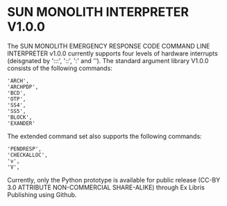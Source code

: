 # SUN MONOLITH INTERPRETER V1.0.0
 
The SUN MONOLITH EMERGENCY RESPONSE CODE COMMAND LINE INTERPRETER v1.0.0 currently supports four levels of hardware interrupts (deisgnated by ':::', '::', ':' and ''). The standard argument library V1.0.0 consists of the following commands:

    'ARCH',
    'ARCHPDP',
    'BCD',
    'OTP',
    'SS4',
    'SS5',
    'BLOCK',
    'EXANDER'
    
The extended command set also supports the following commands:

    'PENDRESP',
    'CHECKALLOC',
    'v',
    'V',
    

Currently, only the Python prototype is available for public release (CC-BY 3.0 ATTRIBUTE NON-COMMERCIAL SHARE-ALIKE) through Ex Libris Publishing using Github.
